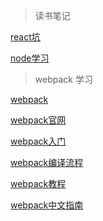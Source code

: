 > 读书笔记


[react坑](https://segmentfault.com/a/1190000005698689#articleHeader2)

[node学习](https://www.zhihu.com/question/21567720)

> webpack 学习

[webpack](https://webpack.js.org/guides/get-started/)

[webpack官网](http://webpack.github.io/docs/)

[webpack入门](http://www.jianshu.com/p/42e11515c10f)

[webpack编译流程](https://github.com/slashhuang/blog/issues/1)

[webpack教程](http://www.cnblogs.com/tugenhua0707/p/4793265.html)

[webpack中文指南](http://webpackdoc.com/index.html)